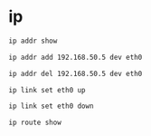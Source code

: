 # ip

```bash
ip addr show
```

```bash
ip addr add 192.168.50.5 dev eth0
```


```bash
ip addr del 192.168.50.5 dev eth0
```

```bash
ip link set eth0 up
```

```bash
ip link set eth0 down
```

```bash
ip route show
```

